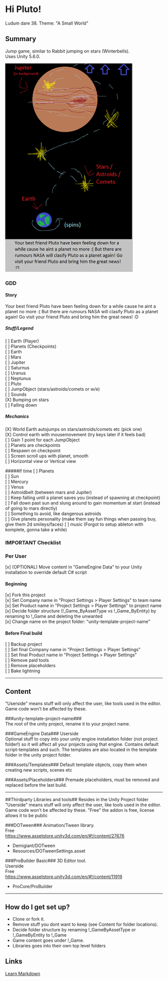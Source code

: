 # Hi Pluto! #
Ludum dare 38. Theme: "A Small World"

## Summary ##

Jump game, similar to Rabbit jumping on stars (Winterbells).   
Uses Unity 5.6.0.   

![Alt text](skiss_1.png)


### GDD ###

#### Story
Your best friend Pluto have been feeling down for a while cause he aint a planet no more :( 
But there are rumours NASA will clasify Pluto as a planet again! Go visit your friend Pluto and bring him the 
great news! :D

##### Stuff/Legend
[ ] Earth (Player)    
[ ] Planets (Checkpoints)   
	[ ] Earth    
	[ ] Mars   
	[ ] Jupiter   
	[ ] Saturnus  
	[ ] Uranus    
	[ ] Neptunus   
	[ ] Pluto   
[ ] JumpObject (stars/astroids/comets or w/e)   
[ ] Sounds    
[X] Bumping on stars   
[ ] Falling down

##### Mechanics
[X] World Earth autojumps on stars/astroids/comets etc (pick one)   
[X] Control earth with mousemovement (try keys later if it feels bad)   
[ ] Gain 1 point for each JumpObject   
[ ] Planets are checkpoints     
[ ] Respawn on checkpoint    
[ ] Screen scroll ups with planet, smooth    
[ ] Horizontal view or Vertical view

#####If time
[ ] Planets   
	[ ] Sun    
	[ ] Mercury   
	[ ] Venus    
	[ ] Astroidbelt (between mars and Jupiter)    
[ ] Keep falling until a planet saves you (instead of spawning at checkpoint)   
[ ] Fall down past sun and slung around to gain momentum at start (instead of going to mars directly)    
[ ] Something to avoid, like dangerous astroids  
[ ] Give planets personality (make them say fun things when passing buy, give them 2d smileys/faces)
[ ] music (Forgot to setup ableton with komplete, gonna take a while)    

### IMPORTANT Checklist ###

### Per User ###
[x] (OPTIONAL) Move content in "GameEngine Data" to your Unity installation to override default C# script
#### Beginning ####
[x] Fork this project    
[x] Set Company name in "Project Settings > Player Settings" to team name   
[x] Set Product name in "Project Settings > Player Settings" to project name   
[x] Decide folder structure (!_Game_ByAssetType vs !_Game_ByEntity) by renaming to !_Game and deleting the unwanted     
[x] Change name on the project folder: "unity-template-project-name"

#### Before Final build ####
[ ] Backup project  
[ ] Set final Company name in "Project Settings > Player Settings"    
[ ] Set final Product name in "Project Settings > Player Settings"    
[ ] Remove paid tools   
[ ] Remove placeholders   
[ ] Bake lightning 

--------

## Content ##
"Userside" means stuff will only affect the user, like tools used in the editor. Game code won't be affected by these.

###unity-template-project-name###  
The root of the unity project, rename it to your project name.   

###GameEngine Data###
Userside  
Optional stuff to copy into your unity engine installation folder (not project folder!) so it will affect all your
projects using that engine. Contains default script-templates and such. The templates are also located in the template folder in the unity project folder.   

###Assets/Templates###
Default template objects, copy them when creating new scripts, scenes etc

###Assets/Placeholders###
Premade placeholders, must be removed and replaced before the last build.

-----

##Thirdparty Libraries and tools##
Resides in the Unity Project folder   
"Userside" means stuff will only affect the user, like tools used in the editor. Game code won't be affected by these.
"Free" the addon is free, license allows it to be public

###DOTween###
Animation/Tween library.  
Free   
https://www.assetstore.unity3d.com/en/#!/content/27676  

* Demigiant/DOTween
* Resources/DOTweenSettings.asset

###ProBuilder Basic###
3D Editor tool.  
Userside  
Free   
https://www.assetstore.unity3d.com/en/#!/content/11919

* ProCore/ProBuilder

---------

## How do I get set up? ##
* Clone or fork it.
* Remove stuff you dont want to keep (see Content for folder locations).
* Decide folder structure by renaming !_GameByAssetType or !_GameByEntity to !_Game
* Game content goes under !_Game. 
* Libraries goes into their own top level folders


## Links ##
[Learn Markdown](https://bitbucket.org/tutorials/markdowndemo)